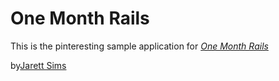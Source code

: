 # One Month Rails

This is the pinteresting sample application for [*One Month Rails*](http://onemonthrails.com)

by[Jarett Sims](http://jarettsims.com)